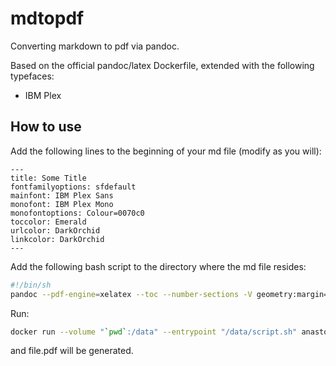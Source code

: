 # mdtopdf

Converting markdown to pdf via pandoc. 

Based on the official pandoc/latex Dockerfile, extended with the following typefaces:
- IBM Plex 

## How to use

Add the following lines to the beginning of your md file (modify as you will): 
```
---
title: Some Title
fontfamilyoptions: sfdefault
mainfont: IBM Plex Sans
monofont: IBM Plex Mono
monofontoptions: Colour=0070c0
toccolor: Emerald
urlcolor: DarkOrchid
linkcolor: DarkOrchid
---
```

Add the following bash script to the directory where the md file resides: 
```bash
#!/bin/sh
pandoc --pdf-engine=xelatex --toc --number-sections -V geometry:margin=1in -o file.pdf file.md
```

Run: 
```bash 
docker run --volume "`pwd`:/data" --entrypoint "/data/script.sh" anastop/mdtopdf 
```

and file.pdf will be generated. 
